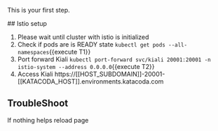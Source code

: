 This is your first step.

## Istio setup

1. Please wait until cluster with istio is initialized
1. Check if pods are is READY state `kubectl get pods --all-namespaces`{{execute T1}}
1. Port forward Kiali `kubectl port-forward svc/kiali 20001:20001 -n istio-system --address 0.0.0.0`{{execute T2}}
1. Access Kiali https://[[HOST_SUBDOMAIN]]-20001-[[KATACODA_HOST]].environments.katacoda.com

## TroubleShoot

If nothing helps reload page
